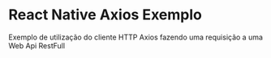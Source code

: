 # React Native Axios Exemplo

Exemplo de utilização do cliente HTTP Axios fazendo uma requisição a uma Web Api RestFull
